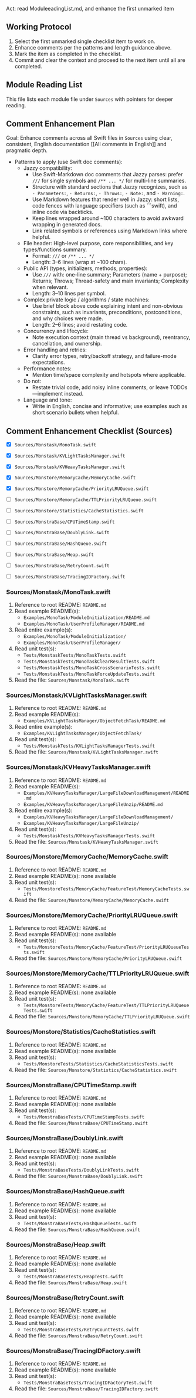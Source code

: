 Act: read ModuleeadingList.md, and enhance the first unmarked item

## Working Protocol

1. Select the first unmarked single checklist item to work on.
2. Enhance comments per the patterns and length guidance above.
3. Mark the item as completed in the checklist.
4. Commit and clear the context and proceed to the next item until all are completed.

## Module Reading List

This file lists each module file under `Sources` with pointers for deeper reading.

## Comment Enhancement Plan

Goal: Enhance comments across all Swift files in `Sources` using clear, consistent, English documentation [[All comments in English]] and pragmatic depth.

- Patterns to apply (use Swift doc comments):
  - Jazzy compatibility:
    - Use Swift-Markdown doc comments that Jazzy parses: prefer `///` for single symbols and `/** ... */` for multi-line summaries.
    - Structure with standard sections that Jazzy recognizes, such as `- Parameters:`, `- Returns:`, `- Throws:`, `- Note:`, and `- Warning:`.
    - Use Markdown features that render well in Jazzy: short lists, code fences with language specifiers (such as ```swift), and inline code via backticks.
    - Keep lines wrapped around ~100 characters to avoid awkward wrapping in generated docs.
    - Link related symbols or references using Markdown links where helpful.
  - File header: High-level purpose, core responsibilities, and key types/functions summary.
    - Format: `///` or `/** ... */`
    - Length: 3–6 lines (wrap at ~100 chars).
  - Public API (types, initializers, methods, properties):
    - Use `///` with: one-line summary; Parameters (name + purpose); Returns; Throws; Thread-safety and main invariants; Complexity when relevant.
    - Length: 3–10 lines per symbol.
  - Complex private logic / algorithms / state machines:
    - Use brief block above code explaining intent and non-obvious constraints, such as invariants, preconditions, postconditions, and why choices were made.
    - Length: 2–6 lines; avoid restating code.
  - Concurrency and lifecycle:
    - Note execution context (main thread vs background), reentrancy, cancellation, and ownership.
  - Error handling and retries:
    - Clarify error types, retry/backoff strategy, and failure-mode expectations.
  - Performance notes:
    - Mention time/space complexity and hotspots where applicable.
  - Do not:
    - Restate trivial code, add noisy inline comments, or leave TODOs—implement instead.
  - Language and tone:
    - Write in English, concise and informative; use examples such as short scenario bullets when helpful.

## Comment Enhancement Checklist (Sources)

- [x] `Sources/Monstask/MonoTask.swift`
- [x] `Sources/Monstask/KVLightTasksManager.swift`
- [x] `Sources/Monstask/KVHeavyTasksManager.swift`
- [x] `Sources/Monstore/MemoryCache/MemoryCache.swift`
- [x] `Sources/Monstore/MemoryCache/PriorityLRUQueue.swift`
- [ ] `Sources/Monstore/MemoryCache/TTLPriorityLRUQueue.swift`
- [ ] `Sources/Monstore/Statistics/CacheStatistics.swift`
- [ ] `Sources/MonstraBase/CPUTimeStamp.swift`
- [ ] `Sources/MonstraBase/DoublyLink.swift`
- [ ] `Sources/MonstraBase/HashQueue.swift`
- [ ] `Sources/MonstraBase/Heap.swift`
- [ ] `Sources/MonstraBase/RetryCount.swift`
- [ ] `Sources/MonstraBase/TracingIDFactory.swift`



### Sources/Monstask/MonoTask.swift
1. Reference to root README: `README.md`
2. Read example README(s):
   - `Examples/MonoTask/ModuleInitialization/README.md`
   - `Examples/MonoTask/UserProfileManager/README.md`
3. Read entire example(s):
   - `Examples/MonoTask/ModuleInitialization/`
   - `Examples/MonoTask/UserProfileManager/`
4. Read unit test(s):
   - `Tests/MonstaskTests/MonoTaskTests.swift`
   - `Tests/MonstaskTests/MonoTaskClearResultTests.swift`
   - `Tests/MonstaskTests/MonoTaskCrossScenarioTests.swift`
   - `Tests/MonstaskTests/MonoTaskForceUpdateTests.swift`
5. Read the file: `Sources/Monstask/MonoTask.swift`

### Sources/Monstask/KVLightTasksManager.swift
1. Reference to root README: `README.md`
2. Read example README(s):
   - `Examples/KVLightTasksManager/ObjectFetchTask/README.md`
3. Read entire example(s):
   - `Examples/KVLightTasksManager/ObjectFetchTask/`
4. Read unit test(s):
   - `Tests/MonstaskTests/KVLightTasksManagerTests.swift`
5. Read the file: `Sources/Monstask/KVLightTasksManager.swift`

### Sources/Monstask/KVHeavyTasksManager.swift
1. Reference to root README: `README.md`
2. Read example README(s):
   - `Examples/KVHeavyTasksManager/LargeFileDownloadManagement/README.md`
   - `Examples/KVHeavyTasksManager/LargeFileUnzip/README.md`
3. Read entire example(s):
   - `Examples/KVHeavyTasksManager/LargeFileDownloadManagement/`
   - `Examples/KVHeavyTasksManager/LargeFileUnzip/`
4. Read unit test(s):
   - `Tests/MonstaskTests/KVHeavyTasksManagerTests.swift`
5. Read the file: `Sources/Monstask/KVHeavyTasksManager.swift`

### Sources/Monstore/MemoryCache/MemoryCache.swift
1. Reference to root README: `README.md`
2. Read example README(s): none available
3. Read unit test(s):
   - `Tests/MonstoreTests/MemoryCache/FeatureTest/MemoryCacheTests.swift`
4. Read the file: `Sources/Monstore/MemoryCache/MemoryCache.swift`

### Sources/Monstore/MemoryCache/PriorityLRUQueue.swift
1. Reference to root README: `README.md`
2. Read example README(s): none available
3. Read unit test(s):
   - `Tests/MonstoreTests/MemoryCache/FeatureTest/PriorityLRUQueueTests.swift`
4. Read the file: `Sources/Monstore/MemoryCache/PriorityLRUQueue.swift`

### Sources/Monstore/MemoryCache/TTLPriorityLRUQueue.swift
1. Reference to root README: `README.md`
2. Read example README(s): none available
3. Read unit test(s):
   - `Tests/MonstoreTests/MemoryCache/FeatureTest/TTLPriorityLRUQueueTests.swift`
4. Read the file: `Sources/Monstore/MemoryCache/TTLPriorityLRUQueue.swift`

### Sources/Monstore/Statistics/CacheStatistics.swift
1. Reference to root README: `README.md`
2. Read example README(s): none available
3. Read unit test(s):
   - `Tests/MonstoreTests/Statistics/CacheStatisticsTests.swift`
4. Read the file: `Sources/Monstore/Statistics/CacheStatistics.swift`

### Sources/MonstraBase/CPUTimeStamp.swift
1. Reference to root README: `README.md`
2. Read example README(s): none available
3. Read unit test(s):
   - `Tests/MonstraBaseTests/CPUTimeStampTests.swift`
4. Read the file: `Sources/MonstraBase/CPUTimeStamp.swift`

### Sources/MonstraBase/DoublyLink.swift
1. Reference to root README: `README.md`
2. Read example README(s): none available
3. Read unit test(s):
   - `Tests/MonstraBaseTests/DoublyLinkTests.swift`
4. Read the file: `Sources/MonstraBase/DoublyLink.swift`

### Sources/MonstraBase/HashQueue.swift
1. Reference to root README: `README.md`
2. Read example README(s): none available
3. Read unit test(s):
   - `Tests/MonstraBaseTests/HashQueueTests.swift`
4. Read the file: `Sources/MonstraBase/HashQueue.swift`

### Sources/MonstraBase/Heap.swift
1. Reference to root README: `README.md`
2. Read example README(s): none available
3. Read unit test(s):
   - `Tests/MonstraBaseTests/HeapTests.swift`
4. Read the file: `Sources/MonstraBase/Heap.swift`

### Sources/MonstraBase/RetryCount.swift
1. Reference to root README: `README.md`
2. Read example README(s): none available
3. Read unit test(s):
   - `Tests/MonstraBaseTests/RetryCountTests.swift`
4. Read the file: `Sources/MonstraBase/RetryCount.swift`

### Sources/MonstraBase/TracingIDFactory.swift
1. Reference to root README: `README.md`
2. Read example README(s): none available
3. Read unit test(s):
   - `Tests/MonstraBaseTests/TracingIDFactoryTest.swift`
4. Read the file: `Sources/MonstraBase/TracingIDFactory.swift`


